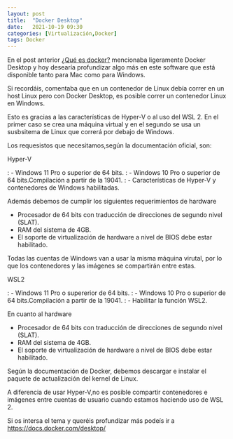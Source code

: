 ```yaml
---
layout: post
title:  "Docker Desktop"
date:   2021-10-19 09:30
categories: [Virtualización,Docker]
tags: Docker
---
```


En el post anterior [¿Qué es docker?](https://javi-rod.github.io/posts/intro-docker/) mencionaba ligeramente Docker Desktop y hoy desearía profundizar algo más en este software que está disponible tanto para Mac como para Windows.

Si recordáis, comentaba que en un contenedor de Linux debía correr en un host Linux pero con Docker Desktop, es posible correr un contenedor Linux en Windows.

Esto es gracias a las características de Hyper-V  o al uso del WSL 2. En el primer caso se crea una máquina virtual y en el segundo se usa un susbsitema de Linux que correrá por debajo de Windows.

Los requesistos que necesitamos,según la documentación oficial, son:

Hyper-V

: - Windows 11 Pro o superior de 64 bits.
: - Windows 10 Pro o superior de 64 bits.Compilación a partir de la 19041.
: - Características de Hyper-V y contenedores de Windows habilitadas.

Además debemos de cumplir los siguientes requerimientos de hardware

- Procesador de 64 bits con traducción de direcciones de segundo nivel (SLAT).
- RAM del sistema de 4GB.
- El soporte de virtualización de hardware a nivel de BIOS debe estar habilitado.

Todas las cuentas de Windows van a usar la misma máquina virutal, por lo que los contenedores y las imágenes se compartirán entre estas.

WSL2

: - Windows 11 Pro o supererior de 64 bits.
: - Windows 10 Pro o superior de 64 bits.Compilación a partir de la 19041.
: - Habilitar la función WSL2.

En cuanto al hardware

- Procesador de 64 bits con traducción de direcciones de segundo nivel (SLAT).
- RAM del sistema de 4GB.
- El soporte de virtualización de hardware a nivel de BIOS debe estar habilitado.

Según la documentación de Docker, debemos descargar e instalar el paquete de actualización del kernel de Linux.

A diferencia de usar Hyper-V,no es posible compartir contenedores e imágenes entre cuentas de usuario cuando estamos haciendo uso de WSL 2.

Si os intersa el tema y queréis profundizar más podeís ir a <https://docs.docker.com/desktop/>